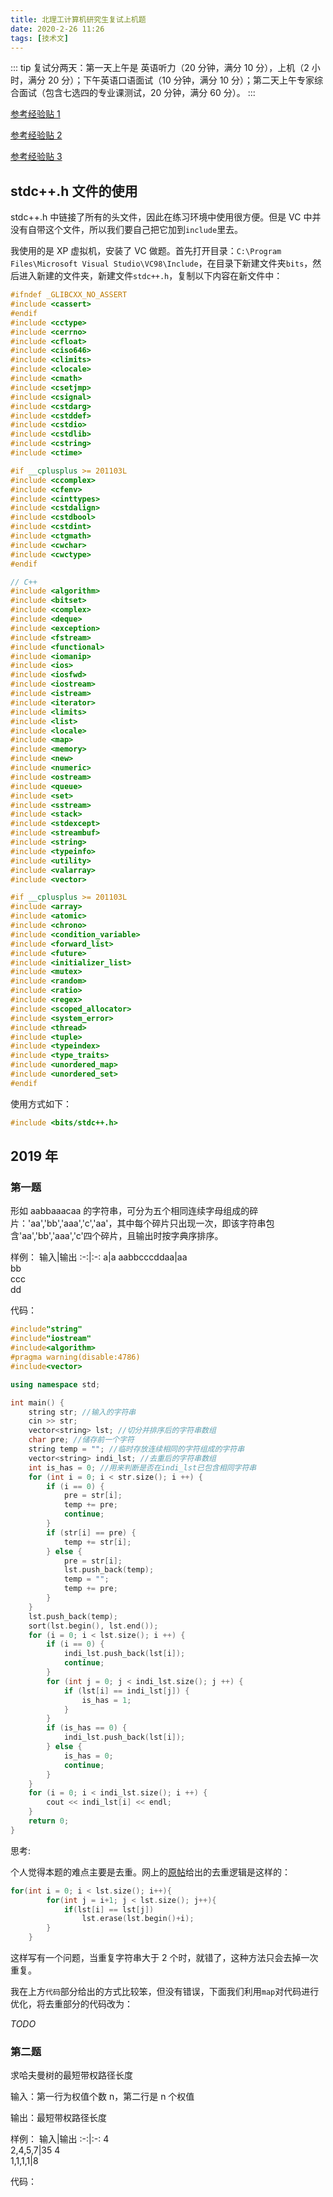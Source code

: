 ```yaml
---
title: 北理工计算机研究生复试上机题
date: 2020-2-26 11:26
tags: [技术文]
---
```


<CreateTime/>
<TagLinks />

::: tip
复试分两天：第一天上午是 英语听力（20 分钟，满分 10 分），上机（2 小时，满分 20 分）；下午英语口语面试（10 分钟，满分 10 分）；第二天上午专家综合面试（包含七选四的专业课测试，20 分钟，满分 60 分）。
:::

[参考经验贴 1](https://blog.csdn.net/wusiji8121/article/details/85229164)

[参考经验贴 2](https://blog.csdn.net/sr_19930829/article/details/50930167?depth_1-utm_source=distribute.pc_relevant_right.none-task&utm_source=distribute.pc_relevant_right.none-task)

[参考经验贴 3](https://blog.csdn.net/srg1011/article/details/88604093)

## stdc++.h 文件的使用

stdc++.h 中链接了所有的头文件，因此在练习环境中使用很方便。但是 VC 中并没有自带这个文件，所以我们要自己把它加到`include`里去。

我使用的是 XP 虚拟机，安装了 VC 做题。首先打开目录：`C:\Program Files\Microsoft Visual Studio\VC98\Include`，在目录下新建文件夹`bits`，然后进入新建的文件夹，新建文件`stdc++.h`，复制以下内容在新文件中：

```cpp
#ifndef _GLIBCXX_NO_ASSERT
#include <cassert>
#endif
#include <cctype>
#include <cerrno>
#include <cfloat>
#include <ciso646>
#include <climits>
#include <clocale>
#include <cmath>
#include <csetjmp>
#include <csignal>
#include <cstdarg>
#include <cstddef>
#include <cstdio>
#include <cstdlib>
#include <cstring>
#include <ctime>

#if __cplusplus >= 201103L
#include <ccomplex>
#include <cfenv>
#include <cinttypes>
#include <cstdalign>
#include <cstdbool>
#include <cstdint>
#include <ctgmath>
#include <cwchar>
#include <cwctype>
#endif

// C++
#include <algorithm>
#include <bitset>
#include <complex>
#include <deque>
#include <exception>
#include <fstream>
#include <functional>
#include <iomanip>
#include <ios>
#include <iosfwd>
#include <iostream>
#include <istream>
#include <iterator>
#include <limits>
#include <list>
#include <locale>
#include <map>
#include <memory>
#include <new>
#include <numeric>
#include <ostream>
#include <queue>
#include <set>
#include <sstream>
#include <stack>
#include <stdexcept>
#include <streambuf>
#include <string>
#include <typeinfo>
#include <utility>
#include <valarray>
#include <vector>

#if __cplusplus >= 201103L
#include <array>
#include <atomic>
#include <chrono>
#include <condition_variable>
#include <forward_list>
#include <future>
#include <initializer_list>
#include <mutex>
#include <random>
#include <ratio>
#include <regex>
#include <scoped_allocator>
#include <system_error>
#include <thread>
#include <tuple>
#include <typeindex>
#include <type_traits>
#include <unordered_map>
#include <unordered_set>
#endif
```

使用方式如下：

```cpp
#include <bits/stdc++.h>
```

## 2019 年

### 第一题

形如 aabbaaacaa 的字符串，可分为五个相同连续字母组成的碎片：'aa','bb','aaa','c','aa'，其中每个碎片只出现一次，即该字符串包含'aa','bb','aaa','c'四个碎片，且输出时按字典序排序。

样例：
输入|输出
:-:|:-:
a|a
aabbcccddaa|aa<br>bb<br>ccc<br>dd

代码：

```cpp
#include"string"
#include"iostream"
#include<algorithm>
#pragma warning(disable:4786)
#include<vector>

using namespace std;

int main() {
	string str; //输入的字符串
	cin >> str;
	vector<string> lst; //切分并排序后的字符串数组
	char pre; //储存前一个字符
	string temp = ""; //临时存放连续相同的字符组成的字符串
	vector<string> indi_lst; //去重后的字符串数组
	int is_has = 0; //用来判断是否在indi_lst已包含相同字符串
	for (int i = 0; i < str.size(); i ++) {
		if (i == 0) {
			pre = str[i];
			temp += pre;
			continue;
		}
		if (str[i] == pre) {
			temp += str[i];
		} else {
			pre = str[i];
			lst.push_back(temp);
			temp = "";
			temp += pre;
		}
	}
	lst.push_back(temp);
	sort(lst.begin(), lst.end());
	for (i = 0; i < lst.size(); i ++) {
		if (i == 0) {
			indi_lst.push_back(lst[i]);
			continue;
		}
		for (int j = 0; j < indi_lst.size(); j ++) {
			if (lst[i] == indi_lst[j]) {
				is_has = 1;
			}
		}
		if (is_has == 0) {
			indi_lst.push_back(lst[i]);
		} else {
			is_has = 0;
			continue;
		}
	}
	for (i = 0; i < indi_lst.size(); i ++) {
		cout << indi_lst[i] << endl;
	}
	return 0;
}
```

思考:

个人觉得本题的难点主要是去重。网上的[原帖](https://blog.csdn.net/qq_37513086/article/details/88558773)给出的去重逻辑是这样的：

```cpp
for(int i = 0; i < lst.size(); i++){
		for(int j = i+1; j < lst.size(); j++){
			if(lst[i] == lst[j])
				lst.erase(lst.begin()+i);
		}
	}
```

这样写有一个问题，当重复字符串大于 2 个时，就错了，这种方法只会去掉一次重复。

我在上方`代码`部分给出的方式比较笨，但没有错误，下面我们利用`map`对代码进行优化，将去重部分的代码改为：

_TODO_

### 第二题

求哈夫曼树的最短带权路径长度

输入：第一行为权值个数 n，第二行是 n 个权值

输出：最短带权路径长度

样例：
输入|输出
:-:|:-:
4<br>2,4,5,7|35
4<br>1,1,1,1|8

代码：
